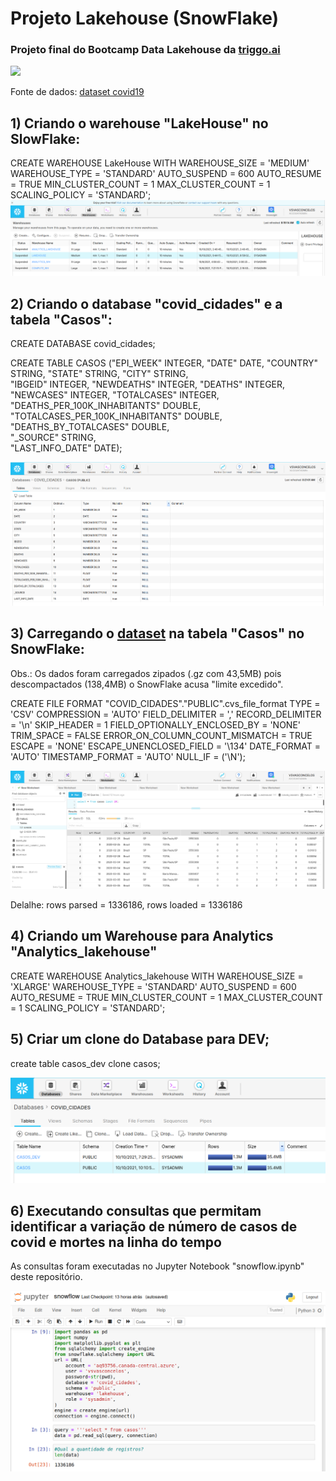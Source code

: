 # Projeto Lakehouse (SnowFlake)
### Projeto final do Bootcamp Data Lakehouse da [triggo.ai](https://learning.triggo.ai)

<img src="https://images.unsplash.com/photo-1541420937988-702d78cb9fa1?ixid=MnwxMjA3fDB8MHxzZWFyY2h8MXx8bGFrZWhvdXNlfGVufDB8fDB8fA%3D%3D&ixlib=rb-1.2.1&w=1000&q=80" width="500">

Fonte de dados: [dataset covid19](https://github.com/wcota/covid19br)  

## 1) Criando o warehouse "LakeHouse" no SlowFlake: 
   
CREATE WAREHOUSE LakeHouse
WITH WAREHOUSE_SIZE = 'MEDIUM' 
WAREHOUSE_TYPE = 'STANDARD' 
AUTO_SUSPEND = 600 
AUTO_RESUME = TRUE 
MIN_CLUSTER_COUNT = 1 
MAX_CLUSTER_COUNT = 1 
SCALING_POLICY = 'STANDARD';
![Fig1](https://github.com/vsvasconcelos/projSnowFlake/blob/main/fig1.png)

## 2) Criando o database "covid_cidades" e a tabela "Casos":   

CREATE DATABASE covid_cidades;   

CREATE TABLE CASOS
("EPI_WEEK" INTEGER,
"DATE" DATE,
"COUNTRY" STRING,
"STATE" STRING,
"CITY" STRING,                                              
"IBGEID" INTEGER,
"NEWDEATHS" INTEGER,
"DEATHS" INTEGER,                                             
"NEWCASES" INTEGER,
"TOTALCASES" INTEGER,                                                
"DEATHS_PER_100K_INHABITANTS" DOUBLE,                                               
"TOTALCASES_PER_100K_INHABITANTS" DOUBLE,                                                
"DEATHS_BY_TOTALCASES" DOUBLE,                                                
"_SOURCE" STRING,                                             
"LAST_INFO_DATE" DATE);

![Fig2](https://github.com/vsvasconcelos/projSnowFlake/blob/main/fig2.png)

## 3) Carregando o [dataset](https://github.com/wcota/covid19br) na tabela "Casos" no SnowFlake: 
Obs.: Os dados foram carregados zipados (.gz com 43,5MB) pois descompactados (138,4MB) o SnowFlake acusa "limite excedido". 

CREATE FILE FORMAT "COVID_CIDADES"."PUBLIC".cvs_file_format TYPE = 'CSV' COMPRESSION = 'AUTO' FIELD_DELIMITER = ',' RECORD_DELIMITER = '\n' SKIP_HEADER = 1 FIELD_OPTIONALLY_ENCLOSED_BY = 'NONE' TRIM_SPACE = FALSE ERROR_ON_COLUMN_COUNT_MISMATCH = TRUE ESCAPE = 'NONE' ESCAPE_UNENCLOSED_FIELD = '\134' DATE_FORMAT = 'AUTO' TIMESTAMP_FORMAT = 'AUTO' NULL_IF = ('\\N');

![Fig3](https://github.com/vsvasconcelos/projSnowFlake/blob/main/fig3.png)

Delalhe: rows parsed = 1336186, rows loaded = 1336186     

## 4) Criando um Warehouse para Analytics "Analytics_lakehouse"   

CREATE WAREHOUSE Analytics_lakehouse WITH WAREHOUSE_SIZE = 'XLARGE' WAREHOUSE_TYPE = 'STANDARD' AUTO_SUSPEND = 600 AUTO_RESUME = TRUE MIN_CLUSTER_COUNT = 1 MAX_CLUSTER_COUNT = 1 SCALING_POLICY = 'STANDARD';   

## 5) Criar um clone do Database para DEV;   
create table casos_dev clone casos;

![Fig5](https://github.com/vsvasconcelos/projSnowFlake/blob/main/fig5.png)

## 6) Executando consultas que permitam identificar a variação de número de casos de covid e mortes na linha do tempo   

As consultas foram executadas no Jupyter Notebook "snowflow.ipynb" deste repositório.   

![Fig4](https://github.com/vsvasconcelos/projSnowFlake/blob/main/fig4.png)



